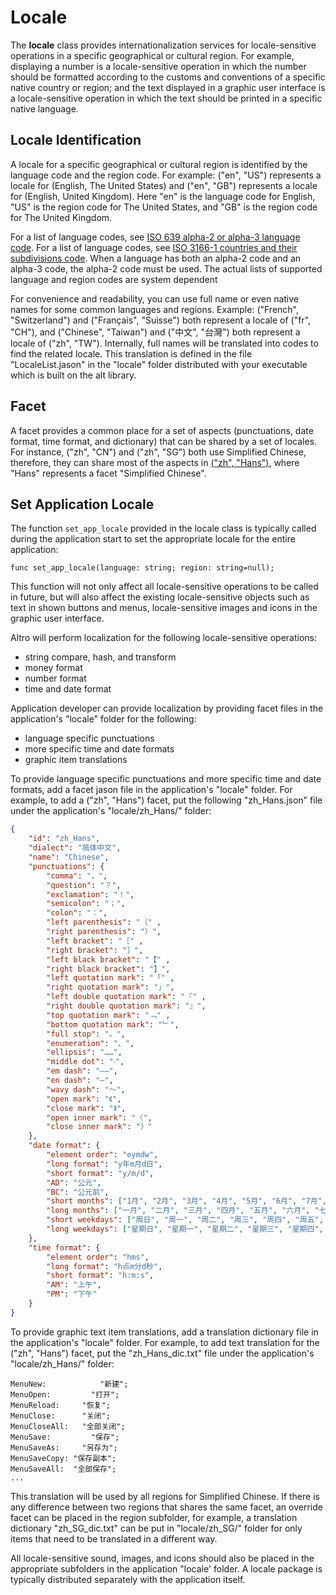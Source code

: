 # Locale

The **locale** class provides internationalization services for locale-sensitive operations in a specific geographical or cultural region. For example, displaying a number is a locale-sensitive operation in which the number should be formatted according to the customs and conventions of a specific native country or region; and the text displayed in a graphic user interface is a locale-sensitive operation in which the text should be printed in a specific native language.

## Locale Identification

A locale for a specific geographical or cultural region is identified by the language code and the region code. For example: ("en", "US") represents a locale for (English, The United States) and ("en", "GB") represents a locale for (English, United Kingdom). Here "en" is the language code for English, "US" is the region code for The United States, and "GB" is the region code for The United Kingdom.

For a list of language codes, see [ISO 639 alpha-2 or alpha-3 language code](https://en.wikipedia.org/wiki/ISO_639). For a list of language codes, see [ISO 3166-1 countries and their subdivisions code](https://en.wikipedia.org/wiki/ISO_3166-1). When a language has both an alpha-2 code and an alpha-3 code, the alpha-2 code must be used. The actual lists of supported language and region codes are system dependent

For convenience and readability, you can use full name or even native names for some common languages and regions. Example: ("French", "Switzerland") and ("Français", "Suisse") both represent a locale of ("fr", "CH"), and ("Chinese", "Taiwan") and ("中文", "台灣") both represent a locale of ("zh", "TW"). Internally, full names will be translated into codes to find the related locale. This translation is defined in the file "LocaleList.jason" in the "locale" folder distributed with your executable which is built on the alt library.


## Facet

A facet provides a common place for a set of aspects (punctuations, date format, time format, and dictionary) that can be shared by a set of locales. For instance, ("zh", "CN") and ("zh", "SG") both use Simplified Chinese, therefore, they can share most of the aspects in [("zh", "Hans")](https://www.localeplanet.com/icu/zh-Hans/index.html), where "Hans" represents a facet "Simplified Chinese".

## Set Application Locale

The function `set_app_locale` provided in the locale class is typically called during the application start to set the appropriate locale for the entire application:
```alreto
func set_app_locale(language: string; region: string=null);
```
This function will not only affect all locale-sensitive operations to be called in future, but will also affect the existing locale-sensitive objects such as text in shown buttons and menus, locale-sensitive images and icons in the graphic user interface.

Altro will perform localization for the following locale-sensitive operations:
* string compare, hash, and transform
* money format
* number format
* time and date format

Application developer can provide localization by providing facet files in the application's "locale" folder for the following:
* language specific punctuations
* more specific time and date formats
* graphic item translations

To provide language specific punctuations and more specific time and date formats, add a facet jason file in the application's "locale" folder. For example, to add a ("zh", "Hans") facet, put the following "zh_Hans.json" file under the application's "locale/zh_Hans/" folder:
```json
{
    "id": "zh_Hans",
    "dialect": "简体中文",
    "name": "Chinese",
    "punctuations": {
        "comma": "，",
        "question": "？",
        "exclamation": "！",
        "semicolon": "；",
        "colon": "：",
        "left parenthesis": "（" ,
        "right parenthesis": "）",
        "left bracket": "［" ,
        "right bracket": "］",
        "left black bracket": "【" ,
        "right black bracket": "】",
        "left quotation mark": "「" ,
        "right quotation mark": "」",
        "left double quotation mark": "『" ,
        "right double quotation mark": "』",
        "top quotation mark": "﹁" ,
        "bottom quotation mark": "﹂",
        "full stop": "。",
        "enumeration": "、",
        "ellipsis": "……",
        "middle dot": "‧",
        "em dash": "——",
        "en dash": "—",
        "wavy dash": "～",
        "open mark": "《",
        "close mark": "》",
        "open inner mark": "〈",
        "close inner mark": "〉"
    },
    "date format": {
        "element order": "eymdw",
        "long format": "y年m月d日",
        "short format": "y/m/d",
        "AD": "公元",
        "BC": "公元前",
        "short months": ["1月", "2月", "3月", "4月", "5月", "6月", "7月", "8月", "9月", "10月", "11月", "12月"],
        "long months": ["一月", "二月", "三月", "四月", "五月", "六月", "七月", "八月", "九月", "十月", "十一月", "十二月"],
        "short weekdays": ["周日", "周一", "周二", "周三", "周四", "周五", "周六"],
        "long weekdays": ["星期日", "星期一", "星期二", "星期三", "星期四", "星期五", "星期六"]
    },
    "time format": {
        "element order": "hms",
        "long format": "h点m分d秒",
        "short format": "h:m:s",
        "AM": "上午",
        "PM": "下午"
    }
}
```
To provide graphic text item translations, add a translation dictionary file in the application's "locale" folder. For example, to add text translation for the ("zh", "Hans") facet, put the "zh_Hans_dic.txt" file under the application's "locale/zh_Hans/" folder:
```
MenuNew:			"新建";
MenuOpen:		  "打开";
MenuReload:		"恢复";
MenuClose:		"关闭";
MenuCloseAll:	"全部关闭";
MenuSave:		  "保存";
MenuSaveAs:		"另存为";
MenuSaveCopy: "保存副本";
MenuSaveAll:  "全部保存";
...
```
This translation will be used by all regions for Simplified Chinese. If there is any difference between two regions that shares the same facet, an override facet can be placed in the region subfolder, for example, a translation dictionary "zh_SG_dic.txt" can be put in "locale/zh_SG/" folder for only items that need to be translated in a different way.

All locale-sensitive sound, images, and icons should also be placed in the appropriate subfolders in the application "locale' folder. A locale package is typically distributed separately with the application itself.








